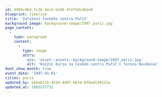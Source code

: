 ```yaml
---
id: 4994c96d-fc3b-4ec5-b2d6-4fef58cd6ee0
blueprint: timeline
title: 'Založení Českého centra Paříž'
background_image: background-image/1997_pariz.jpg
page_content:
  -
    type: paragraph
    content:
      -
        type: image
        attrs:
          src: 'asset::assets::background-image/1997_pariz.jpg'
          alt: 'Knižní burza na Českém centru Paříž © Tereza Nováková'
dont_show_month: true
event_date: '1997-01-01'
cities: pariz
updated_by: e4babf1b-4519-4d9f-b634-0f0ad139513a
updated_at: 1685537732
---
```

